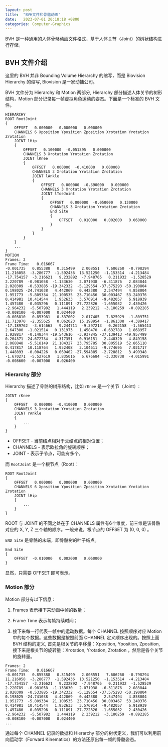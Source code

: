 ```yaml
---
layout: post
title:  "BVH文件和骨骼动画"
date:   2023-07-01 20:18:18 +0800
categories: Computer-Graphics
---
```


BVH 是一种通用的人体骨骼动画文件格式，基于人体关节（Joint）的树状结构进行存储。

## BVH 文件介绍

这里的 BVH 并非 Bounding Volume Hierarchy 的缩写，而是 Biovision Hierarchy 的缩写, Biovision 是一家动捕公司。

BVH 文件分为 Hierarchy 和 Motion 两部分, Hierarchy 部分描述人体关节的树形结构，Motion 部分记录每一帧虚拟角色运动的姿态。下面是一个标准的 BVH 文件。

```
HIERARCHY
ROOT RootJoint
{
    OFFSET   0.000000   0.000000   0.000000
    CHANNELS 6 Xposition Yposition Zposition Xrotation Yrotation Zrotation
    JOINT lHip
    {
        OFFSET   0.100000  -0.051395   0.000000
        CHANNELS 3 Xrotation Yrotation Zrotation
        JOINT lKnee
        {
            OFFSET   0.000000  -0.410000   0.000000
            CHANNELS 3 Xrotation Yrotation Zrotation
            JOINT lAnkle
            {
                OFFSET   0.000000  -0.390000   0.000000
                CHANNELS 3 Xrotation Yrotation Zrotation
                JOINT lToeJoint
                {
                    OFFSET   0.000000  -0.050000   0.130000
                    CHANNELS 3 Xrotation Yrotation Zrotation
                    End Site
                    {
                        OFFSET   0.010000   0.002000   0.060000
                    }
                }
            }
        }
    }
    ...
}
MOTION
Frames: 2
Frame Time:   0.016667
-0.001735   0.855388   0.315499   2.008551   7.606260  -0.798294  11.216058  -3.286777  -1.592436  13.521250  -1.153514  -4.213484 -17.754157  -3.216621   9.232892  -7.948705   0.211932  -1.528529   2.220789  -0.981058  -1.133630   2.071938  -6.311876   2.083844   2.020309  -0.533885 -19.342332  -5.129554 -37.575293 -50.190804   0.198025 -24.741038   4.442069   0.442380   2.547494   4.858004   1.951773  -5.809334  21.100535  23.710456  30.003467  53.240376   0.414981  10.414544   1.952633   3.576914  -9.482057   6.918939   1.457480  -0.035296   0.111891 -27.722826  -1.655032   2.430426  -2.964232  -5.507982   1.444119   2.239212  -3.180259  -0.892285  -0.008100  -0.007000   0.024400
-0.003810   0.853981   0.337002   2.017405   7.825929  -1.809751  11.713970  -2.355625   0.062023  15.198954  -1.861308  -4.389417 -17.189762  -3.614663   9.244711  -9.397213   0.262158  -1.565413   2.647300  -1.021514   0.131973   1.458470  -6.632789   1.868957   1.928817  -0.148344 -19.543616  -3.937845 -37.139413 -49.957499   0.204371 -24.672734   4.317351   0.916151   2.440320   4.849158   2.068848  -5.518149  21.184327  23.795785  30.805519  52.865110   0.417817  10.118764   1.952408   3.104611  -9.774695   7.021717   1.448893  -0.004226   0.069402 -27.594885  -2.728812   3.499348  -1.670271  -5.527619   1.835016   6.676684  -3.330738  -4.015991  -0.008600  -0.007000   0.026400
```

### Hierarchy 部分

Hierarchy 描述了骨骼的树形结构，比如 `rKnee` 是一个关节（Joint）:

```
JOINT rKnee
{
	OFFSET   0.000000  -0.410000   0.000000
	CHANNELS 3 Xrotation Yrotation Zrotation
	JOINT rAnkle
	{
   		...
	}
}
```

- OFFSET - 当前结点相对于父结点的相对位置；
- CHANNELS - 表示欧拉角的旋转顺序；
- JOINT - 表示子节点，可能有多个。

而 `RootJoint` 是一个根节点（Root）：

```
ROOT RootJoint
{
    OFFSET   0.000000   0.000000   0.000000
    CHANNELS 6 Xposition Yposition Zposition Xrotation Yrotation Zrotation
    JOINT lHip
    {
    	...
    }
}
```

ROOT 与 JOINT 的不同之处在于 CHANNELS 属性有6个维度，前三维是该骨骼对应的 X, Y, Z 三个轴的顺序。一般来说，根节点的 OFFSET 为 (0, 0, 0) 。

`END Site` 是骨骼的末端，即骨骼树的叶子结点。

```
End Site
{
	OFFSET  -0.010000   0.002000   0.060000
}
```

显然，只需要 OFFSET 即可表示。

### Motion 部分

Motion 部分有以下信息：

1. Frames 表示接下来动画中帧的数量；

2. Frame Time 表示每帧持续时间；

3. 接下来每一行代表一帧中的运动数据。每个 CHANNEL 按照顺序对应 Motion 中的每个数据。这些数据是按照前面 CHANNEL 定义顺序出现的。按照上面 BVH 结构的定义, 首先是根关节的平移量：Xposition, Yposition, Zposition, 接下来是根关节的旋转量：Xrotation, Yrotation, Zrotation ，然后是各个关节的旋转量。

```
Frames: 2
Frame Time:   0.016667
-0.001735   0.855388   0.315499   2.008551   7.606260  -0.798294  11.216058  -3.286777  -1.592436  13.521250  -1.153514  -4.213484 -17.754157  -3.216621   9.232892  -7.948705   0.211932  -1.528529   2.220789  -0.981058  -1.133630   2.071938  -6.311876   2.083844   2.020309  -0.533885 -19.342332  -5.129554 -37.575293 -50.190804   0.198025 -24.741038   4.442069   0.442380   2.547494   4.858004   1.951773  -5.809334  21.100535  23.710456  30.003467  53.240376   0.414981  10.414544   1.952633   3.576914  -9.482057   6.918939   1.457480  -0.035296   0.111891 -27.722826  -1.655032   2.430426  -2.964232  -5.507982   1.444119   2.239212  -3.180259  -0.892285  -0.008100  -0.007000   0.024400
...
```

通过每个 CHANNEL 记录的数据和 Hierarchy 部分的树状定义，我们可以利用前向运动学（Forward Kinematics）的方法还原出每一帧的骨骼姿态。
